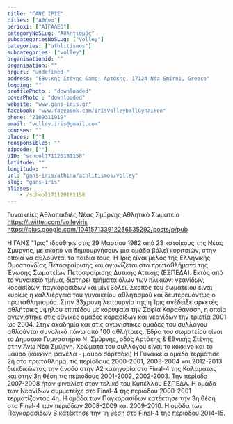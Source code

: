 ```yaml
---
title: "ΓΑΝΣ ΙΡΙΣ"
cities: ["Αθήνα"]
perioxi: ["ΑΙΓΑΛΕΩ"]
categoryNoSLug: "Αθλητισμός"
subcategoriesNoSLug: ["Volley"]
categories: ["athlitismos"]
subcategories: ["volley"]
organisationid: ""
organisation: ""
orgurl: "undefined-"
address: "Εθνικής Στέγης &amp; Αρτάκης, 17124 Néa Smírni, Greece"
logoimg: ""
profilePhoto : "downloaded"
coverPhoto : "downloaded"
website: "www.gans-iris.gr"
facebook: "www.facebook.com/IrisVolleyballGynaikon"
phone: "2109311919"
email: "volley.iris@gmail.com"
courses: ""
places: [""]
rensponsibles: ""
zipcode: [""]
UID: "school171120181158"
latitude: ""
longitude: ""
url: "gans-iris/athina/athlitismos/volley"
slug: "gans-iris"
aliases:
    - /school171120181158
---
```



Γυναικείες Αθλοπαιδιές Νέας Σμύρνης Αθλητικό Σωματείο https://twitter.com/volleyiris https://plus.google.com/104157133912256535292/posts/p/pub

Η ΓΑΝΣ &quot;Ίρις&quot; ιδρύθηκε στις 29 Μαρτίου 1982 από 23 κατοίκους της Νέας Σμύρνης, με σκοπό να δημιουργήσουν μια ομάδα βόλεϊ κοριτσιών, στην οποία να αθλούνται τα παιδιά τους. Η Ίρις είναι μέλος της Ελληνικής Ομοσπονδίας Πετοσφαίρισης και αγωνίζεται στα πρωταθλήματα της Ένωσης Σωματείων Πετοσφαίρισης Δυτικής Αττικής (ΕΣΠΕΔΑ). Εκτός από το γυναικείο τμήμα, διατηρεί τμήματα όλων των ηλικιών: νεανίδων, κορασίδων, παγκορασίδων και μίνι βόλεϊ. Σκοπός του σωματείου είναι κυρίως η καλλιέργεια του γυναικείου αθλητισμού και δευτερευόντως ο πρωταθλητισμός. Στην 33χρονη λειτουργία της η Ίρις ανέδειξε αρκετές αθλήτριες υψηλού επιπέδου με κορυφαία την Σοφία Καραθανάση, η οποία αγωνίστηκε στις εθνικές ομάδες κορασίδων και νεανίδων την τριετία 2001 ως 2004. Στην ακαδημία και στις αγωνιστικές ομάδες του συλλόγου αθλούνται συνολικά πάνω από 100 αθλήτριες. Έδρα του σωματείου είναι το Δημοτικό Γυμναστήριο Ν. Σμύρνης, οδός Αρτάκης &amp; Εθνικής Στέγης στην Άνω Νέα Σμύρνη. Χρώματα του συλλόγου είναι το κόκκινο και το μαύρο (κόκκινη φανέλα - μαύρο σορτσάκι) Η Γυναικεία ομάδα τερμάτισε 2η στο πρωτάθλημα, τις περίοδους 2000-2001, 2003-2004 και 2012-2013 διεκδικώντας την άνοδο στην Α2 κατηγορία στο Final-4 της Καλαμάτας και στην 3η θέση τις περιόδους 2001-2002, 2002-2003. Την περίοδο 2007-2008 ήταν φιναλίστ στον τελικό του Κυπέλλου ΕΣΠΕΔΑ. Η ομάδα των Νεανίδων συμμετείχε στο Final-4 της περιόδου 2000-2001 τερματίζοντας 4η. Η ομάδα των Παγκορασίδων κατέκτησε την 3η θέση στα Final-4 των περιόδων 2008-2009 και 2009-2010. Η ομάδα των Παγκορασίδων Β κατέκτησε την 1η θέση στο Final-4 της περιόδου 2014-15.